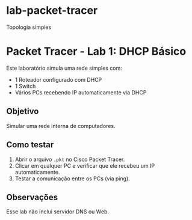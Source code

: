 # lab-packet-tracer
Topologia simples

# Packet Tracer - Lab 1: DHCP Básico

Este laboratório simula uma rede simples com:

- 1 Roteador configurado com DHCP
- 1 Switch
- Vários PCs recebendo IP automaticamente via DHCP

## Objetivo
Simular uma rede interna de computadores.

## Como testar
1. Abrir o arquivo `.pkt` no Cisco Packet Tracer.
2. Clicar em qualquer PC e verificar que ele recebeu um IP automaticamente.
3. Testar a comunicação entre os PCs (via ping).

## Observações
Esse lab não inclui servidor DNS ou Web.
